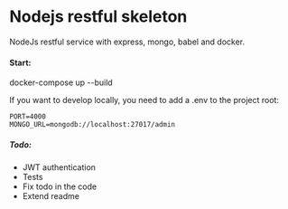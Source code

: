 # Nodejs restful skeleton

NodeJs restful service with express, mongo, babel and docker. 

#### Start:
docker-compose up --build

If you want to develop locally, you need to add a .env to the project root:
```
PORT=4000
MONGO_URL=mongodb://localhost:27017/admin
```

##### Todo:
- JWT authentication
- Tests
- Fix todo in the code
- Extend readme
